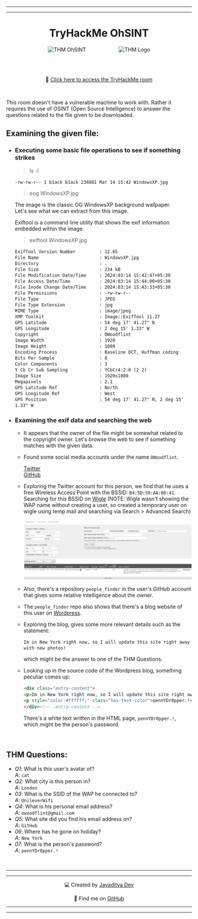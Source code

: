 
---
---

<div align="center">

# TryHackMe OhSINT


<img src="https://tryhackme-images.s3.amazonaws.com/room-icons/9c6bc7e6db746ea68ecaa99e328923f1.png" alt="THM OhSINT" width="220px" height="220px" style="margin-right: 85px;">
<img src="https://assets.tryhackme.com/img/THMlogo.png" alt="THM Logo" width="250px" height="150px" style="margin-bottom: 50px;">

<br>

🔗 [Click here to access the TryHackMe room](https://tryhackme.com/room/ohsint)

<br>

</div>


This room doesn't have a vulnerable machine to work with. Rather it requires the use of OSINT (Open Source Intelligence) to answer the questions related to the file given to be downloaded.

## Examining the given file:

* ### Executing some basic file operations to see if something strikes

	> ls -l

	```
	-rw-rw-r-- 1 b1ack b1ack 234081 Mar 14 15:42 WindowsXP.jpg
	```

	> eog WindowsXP.jpg

	The image is the classic OG WindowsXP background wallpaper. <br>
	Let's see what we can extract from this image.

	Exiftool is a command line utility that shows the exif information embedded within the image.

	> exiftool WindowsXP.jpg

	```
	ExifTool Version Number         : 12.65
	File Name                       : WindowsXP.jpg
	Directory                       : .
	File Size                       : 234 kB
	File Modification Date/Time     : 2024:03:14 15:42:47+05:30
	File Access Date/Time           : 2024:03:14 15:44:00+05:30
	File Inode Change Date/Time     : 2024:03:14 15:43:33+05:30
	File Permissions                : -rw-rw-r--
	File Type                       : JPEG
	File Type Extension             : jpg
	MIME Type                       : image/jpeg
	XMP Toolkit                     : Image::ExifTool 11.27
	GPS Latitude                    : 54 deg 17' 41.27" N
	GPS Longitude                   : 2 deg 15' 1.33" W
	Copyright                       : OWoodflint
	Image Width                     : 1920
	Image Height                    : 1080
	Encoding Process                : Baseline DCT, Huffman coding
	Bits Per Sample                 : 8
	Color Components                : 3
	Y Cb Cr Sub Sampling            : YCbCr4:2:0 (2 2)
	Image Size                      : 1920x1080
	Megapixels                      : 2.1
	GPS Latitude Ref                : North
	GPS Longitude Ref               : West
	GPS Position                    : 54 deg 17' 41.27" N, 2 deg 15' 1.33" W
	```

* ### Examining the exif data and searching the web

	* It appears that the owner of the file might be somewhat related to the copyright owner. Let's browse the web to see if something matches with the given data.

	* Found some social media accounts under the name `OWoodflint`.

		[Twitter](https://twitter.com/owoodflint?lang=en) <br>
		[GitHub](https://github.com/OWoodfl1nt/)

	* Exploring the Twitter account for this person, we find that he uses a free Wireless Access Point with the BSSID: `B4:5D:50:AA:86:41`. Searching for this BSSID on [Wigle](wigle.net) (NOTE: Wigle wasn't showing the WAP name without creating a user, so created a temporary user on wigle using temp mail and searching via Search > Advanced Search)

		![Wigle Search result](Screenshot%202024-03-17%20232010.png)

	* Also, there's a repository `people_finder` in the user's GitHub account that gives some relative intelligence about the owner.

	* The `people_finder` repo also shows that there's a blog website of this user on [Wordpress](https://oliverwoodflint.wordpress.com/).

	* Exploring the blog, gives some more relevant details such as the statement:
		```
		Im in New York right now, so I will update this site right away with new photos!
		```
		which might be the answer to one of the THM Questions.

	* Looking up in the source code of the Wordpress blog, something peculiar comes up:
	
		```HTML
		<div class="entry-content">
		<p>Im in New York right now, so I will update this site right away with new photos!</p>
		<p style="color:#ffffff;" class="has-text-color">pennYDr0pper.!</p>
		</div><!-- .entry-content -->
		```

		There's a white text written in the HTML page, `pennYDr0pper.!`, which might be the person's password.


<br>

## THM Questions:

* _Q1_: What is this user's avatar of? <br> _A_: `cat`
* _Q2_: What city is this person in? <br> _A_: `London`
* _03_: What is the SSID of the WAP he connected to? <br> _A_: `UnileverWifi`
* _Q4_: What is his personal email address? <br> _A_: `owoodflint@gmail.com`
* _Q5_: What site did you find his email address on? <br> _A_: `GitHub`
* _06_: Where has he gone on holiday? <br> _A_: `New York`
* _07_: What is the person's password? <br> _A_: `pennYDr0pper.!`


<br>

	
---
---

<div align="center">

💻 Created by [Jayaditya Dev](https://tryhackme.com/p/jayadityadev)

🚀 Find me on [GitHub](https://github.com/jayadityadev)

</div>

---
---
